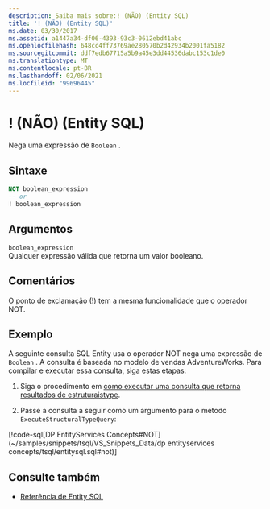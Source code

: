 ```yaml
---
description: Saiba mais sobre:! (NÃO) (Entity SQL)
title: '! (NÃO) (Entity SQL)'
ms.date: 03/30/2017
ms.assetid: a1447a34-df06-4393-93c3-0612ebd41abc
ms.openlocfilehash: 648cc4ff73769ae280570b2d42934b2001fa5182
ms.sourcegitcommit: ddf7edb67715a5b9a45e3dd44536dabc153c1de0
ms.translationtype: MT
ms.contentlocale: pt-BR
ms.lasthandoff: 02/06/2021
ms.locfileid: "99696445"
---
```

# <a name="-not-entity-sql"></a>! (NÃO) (Entity SQL)

Nega uma expressão de `Boolean` .  
  
## <a name="syntax"></a>Sintaxe  
  
```sql  
NOT boolean_expression  
-- or  
! boolean_expression  
```
  
## <a name="arguments"></a>Argumentos  

 `boolean_expression`  
 Qualquer expressão válida que retorna um valor booleano.  
  
## <a name="remarks"></a>Comentários  

 O ponto de exclamação (!) tem a mesma funcionalidade que o operador NOT.  
  
## <a name="example"></a>Exemplo  

 A seguinte consulta SQL Entity usa o operador NOT nega uma expressão de `Boolean` . A consulta é baseada no modelo de vendas AdventureWorks. Para compilar e executar essa consulta, siga estas etapas:  
  
1. Siga o procedimento em [como executar uma consulta que retorna resultados de estruturaistype](../how-to-execute-a-query-that-returns-structuraltype-results.md).  
  
2. Passe a consulta a seguir como um argumento para o método `ExecuteStructuralTypeQuery`:  
  
 [!code-sql[DP EntityServices Concepts#NOT](~/samples/snippets/tsql/VS_Snippets_Data/dp entityservices concepts/tsql/entitysql.sql#not)]  
  
## <a name="see-also"></a>Consulte também

- [Referência de Entity SQL](entity-sql-reference.md)
